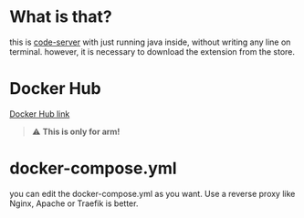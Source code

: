 # What is that?
this is [code-server](https://github.com/cdr/code-server) with just running java inside, without writing any line on terminal. however, it is necessary to download the extension from the store.
# Docker Hub
[Docker Hub link](https://hub.docker.com/r/tsunamino/vscode-java)
> ⚠ **This is only for arm!**
# docker-compose.yml
you can edit the docker-compose.yml as you want. Use a reverse proxy like Nginx, Apache or Traefik is better.